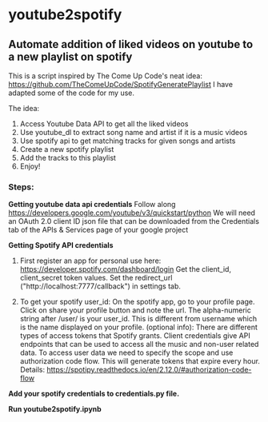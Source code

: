 # youtube2spotify
Automate addition of liked videos on youtube to a new playlist on spotify
-------------------------------------------------------------------------

This is a script inspired by The Come Up Code's neat idea: https://github.com/TheComeUpCode/SpotifyGeneratePlaylist
I have adapted some of the code for my use. 

The idea:

1. Access Youtube Data API to get all the liked videos 
2. Use youtube_dl to extract song name and artist if it is a music videos
3. Use spotify api to get matching tracks for given songs and artists
4. Create a new spotify playlist
5. Add the tracks to this playlist
6. Enjoy!

### Steps:

**Getting youtube data api credentials**
Follow along https://developers.google.com/youtube/v3/quickstart/python
We will need an OAuth 2.0 client ID json file that can be downloaded from the Credentials tab of the APIs & Services page of your google project


**Getting Spotify API credentials**
  1. First register an app for personal use here: https://developer.spotify.com/dashboard/login
  Get the client_id, client_secret token values. 
  Set the redirect_url ("http://localhost:7777/callback") in settings tab. 

  2. To get your spotify user_id: On the spotify app, go to your profile page. Click on share your profile button and note the url. The alpha-numeric string after /user/ is your user_id. This is different from username which is the name displayed on your profile. 
  (optional info): There are different types of access tokens that Spotify grants.
  Client credentials give API endpoints that can be used to access all the music and non-user related data. 
  To access user data we need to specify the scope and use authorization code flow. This will generate tokens that expire every hour. 
  Details: https://spotipy.readthedocs.io/en/2.12.0/#authorization-code-flow

**Add your spotify credentials to credentials.py file.**


**Run youtube2spotify.ipynb**
